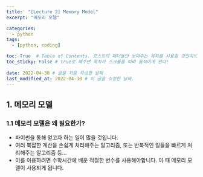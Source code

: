 ```yaml
---
title:  "[Lecture 2] Memory Model"
excerpt: "메모리 모델"

categories:
  - python
tags:
  - [python, coding]

toc: True  # Table of Contents. 포스트의 헤더들만 보여주는 목차를 사용할 것인지의 여부. ture 로 해주면 포스트의 목차가 보이게 된다.
toc_sticky: False # true로 해주면 목차가 스크롤을 따라 움직이게 된다!
 
date: 2022-04-30 # 글을 처음 작성한 날짜
last_modified_at: 2022-04-30 # 이 글을 수정한 날짜.
---
```


## 1. 메모리 모델

### 1.1 메모리 모델은 왜 필요한가?

 - 파이썬을 통해 얻고자 하는 일이 많을 것입니다.
 - 여러 복잡한 계산을 손쉽게 처리해주는 알고리즘, 또는 반복적인 일들을 빠르게 처리해주는 알고리즘 등...
 - 이를 이용하려면 수학시간에 배운 적절한 변수를 사용해야합니다. 이 때 메모리 모델이 사용되게 됩니다.


